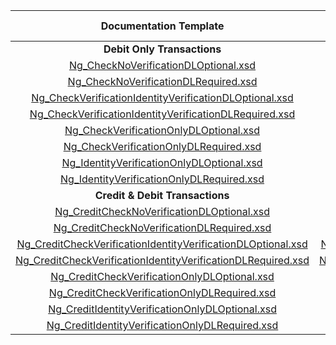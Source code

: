 |                         Documentation Template  | Production Template                        | DL  Required  | Verify  Check  | Verify  ID  | Certification Terminal ID  |
|:---------------------------------------------:|:-------------:|:-------------:|:--------------:|:-----------:|:--------------------------:|
|                 **Debit Only Transactions**          |        |               |                |             |                            |
| [Ng_CheckNoVerificationDLOptional.xsd](Ng_CheckNoVerificationDLOptional.xsd)| [Ng_CheckNoVerificationDLOptional.xsd](https://demo.eftchecks.com/webservices/Schemas/ppd/Ng_CheckNoVerificationDLOptional.xsd)                          |               |                |             |            2010            |
| [Ng_CheckNoVerificationDLRequired.xsd](Ng_CheckNoVerificationDLRequired.xsd)| [Ng_CheckNoVerificationDLRequired.xsd](https://demo.eftchecks.com/webservices/Schemas/ppd/Ng_CheckNoVerificationDLRequired.xsd)                          |       X       |                |             |            2011            |
| [Ng_CheckVerificationIdentityVerificationDLOptional.xsd](Ng_CheckVerificationIdentityVerificationDLOptional.xsd)| [Ng_CheckVerificationIdentityVerificationDLOptional.xsd](https://demo.eftchecks.com/webservices/Schemas/ppd/Ng_CheckVerificationIdentityVerificationDLOptional.xsd)        |               |       X        |      X      |            2012            |
| [Ng_CheckVerificationIdentityVerificationDLRequired.xsd](Ng_CheckVerificationIdentityVerificationDLRequired.xsd)| [Ng_CheckVerificationIdentityVerificationDLRequired.xsd](https://demo.eftchecks.com/webservices/Schemas/ppd/Ng_CheckVerificationIdentityVerificationDLRequired.xsd)        |       X       |       X        |      X      |            2013            |
| [Ng_CheckVerificationOnlyDLOptional.xsd](Ng_CheckVerificationOnlyDLOptional.xsd)| [Ng_CheckVerificationOnlyDLOptional.xsd](https://demo.eftchecks.com/webservices/Schemas/ppd/Ng_CheckVerificationOnlyDLOptional.xsd)                        |               |       X        |             |            2014            |
| [Ng_CheckVerificationOnlyDLRequired.xsd](Ng_CheckVerificationOnlyDLRequired.xsd)| [Ng_CheckVerificationOnlyDLRequired.xsd](https://demo.eftchecks.com/webservices/Schemas/ppd/Ng_CheckVerificationOnlyDLRequired.xsd)                        |       X       |       X        |             |            2015            |
| [Ng_IdentityVerificationOnlyDLOptional.xsd](Ng_IdentityVerificationOnlyDLOptional.xsd)| [Ng_IdentityVerificationOnlyDLOptional.xsd](https://demo.eftchecks.com/webservices/Schemas/ppd/Ng_IdentityVerificationOnlyDLOptional.xsd)                     |               |                |      X      |            2016            |
| [Ng_IdentityVerificationOnlyDLRequired.xsd](Ng_IdentityVerificationOnlyDLRequired.xsd)| [Ng_IdentityVerificationOnlyDLRequired.xsd](https://demo.eftchecks.com/webservices/Schemas/ppd/Ng_IdentityVerificationOnlyDLRequired.xsd)                     |       X       |                |      X      |            2017            |
|               **Credit & Debit Transactions**             |   |               |                |             |                            |
| [Ng_CreditCheckNoVerificationDLOptional.xsd](Ng_CreditCheckNoVerificationDLOptional.xsd)| [Ng_CreditCheckNoVerificationDLOptional.xsd](https://demo.eftchecks.com/webservices/Schemas/ppd/Ng_CreditCheckNoVerificationDLOptional.xsd)                    |               |                |             |            2810            |
| [Ng_CreditCheckNoVerificationDLRequired.xsd](Ng_CreditCheckNoVerificationDLRequired.xsd)| [Ng_CreditCheckNoVerificationDLRequired.xsd](https://demo.eftchecks.com/webservices/Schemas/ppd/Ng_CreditCheckNoVerificationDLRequired.xsd)                    |       X       |                |             |            2811            |
| [Ng_CreditCheckVerificationIdentityVerificationDLOptional.xsd](Ng_CreditCheckVerificationIdentityVerificationDLOptional.xsd)| [Ng_CreditCheckVerificationIdentityVerificationDLOptional.xsd](https://demo.eftchecks.com/webservices/Schemas/ppd/Ng_CreditCheckVerificationIdentityVerificationDLOptional.xsd)  |               |       X        |      X      |            2812            |
| [Ng_CreditCheckVerificationIdentityVerificationDLRequired.xsd](Ng_CreditCheckVerificationIdentityVerificationDLRequired.xsd)| [Ng_CreditCheckVerificationIdentityVerificationDLRequired.xsd](https://demo.eftchecks.com/webservices/Schemas/ppd/Ng_CreditCheckVerificationIdentityVerificationDLRequired.xsd)  |       X       |       X        |      X      |            2813            |
| [Ng_CreditCheckVerificationOnlyDLOptional.xsd](Ng_CreditCheckVerificationOnlyDLOptional.xsd)| [Ng_CreditCheckVerificationOnlyDLOptional.xsd](https://demo.eftchecks.com/webservices/Schemas/ppd/Ng_CreditCheckVerificationOnlyDLOptional.xsd)                  |               |       X        |             |            2814            |
| [Ng_CreditCheckVerificationOnlyDLRequired.xsd](Ng_CreditCheckVerificationOnlyDLRequired.xsd)| [Ng_CreditCheckVerificationOnlyDLRequired.xsd](https://demo.eftchecks.com/webservices/Schemas/ppd/Ng_CreditCheckVerificationOnlyDLRequired.xsd)                  |       X       |       X        |             |            2815            |
| [Ng_CreditIdentityVerificationOnlyDLOptional.xsd](Ng_CreditIdentityVerificationOnlyDLOptional.xsd)| [Ng_CreditIdentityVerificationOnlyDLOptional.xsd](https://demo.eftchecks.com/webservices/Schemas/ppd/Ng_CreditIdentityVerificationOnlyDLOptional.xsd)               |               |                |      X      |            2816            |
| [Ng_CreditIdentityVerificationOnlyDLRequired.xsd](Ng_CreditIdentityVerificationOnlyDLRequired.xsd)| [Ng_CreditIdentityVerificationOnlyDLRequired.xsd](https://demo.eftchecks.com/webservices/Schemas/ppd/Ng_CreditIdentityVerificationOnlyDLRequired.xsd)               |       X       |                |      X      |            2817            |
